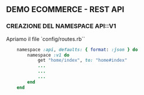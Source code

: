 ## DEMO ECOMMERCE - REST API

### CREAZIONE DEL NAMESPACE API::V1
Apriamo il file `config/routes.rb``

```ruby
    namespace :api, defaults: { format: :json } do
        namespace :v1 do
            get "home/index", to: "home#index"
            ...
            ...
            ...
        end
    end
```

